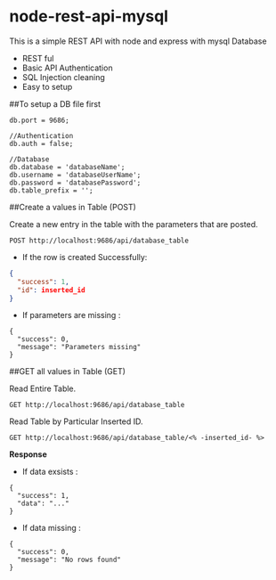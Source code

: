 # node-rest-api-mysql
This is a simple REST API with node and express with mysql Database
- REST ful
- Basic API Authentication
- SQL Injection cleaning 
- Easy to setup

##To setup a DB file first

```
db.port = 9686;

//Authentication
db.auth = false;

//Database
db.database = 'databaseName';
db.username = 'databaseUserName';
db.password = 'databasePassword';
db.table_prefix = '';

```

##Create a values in Table (POST)

Create a new entry in the table with the parameters that are posted.

```
POST http://localhost:9686/api/database_table
```

- If the row is created Successfully:
```json
{
  "success": 1,
  "id": inserted_id
}
```
- If parameters are missing :
```
{
  "success": 0,
  "message": "Parameters missing"
}
```


##GET all values in Table (GET)

Read Entire Table.

```
GET http://localhost:9686/api/database_table
```

Read Table by Particular Inserted ID.

```
GET http://localhost:9686/api/database_table/<% -inserted_id- %>
```
**Response**
- If data exsists :
```
{
  "success": 1,
  "data": "..."
}
```
- If data missing :
```
{
  "success": 0,
  "message": "No rows found"
}
```



